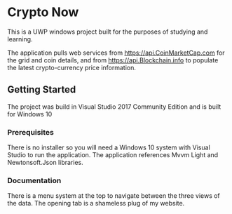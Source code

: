 ﻿# Crypto Now

This is a UWP windows project built for the purposes of studying and learning. 

The application pulls web services from https://api.CoinMarketCap.com for the grid and coin details, and from https://api.Blockchain.info to populate the latest crypto-currency price information.

## Getting Started

The project was build in Visual Studio 2017 Community Edition and is built for Windows 10

### Prerequisites
There is no installer so you will need a Windows 10 system with Visual Studio to run the application. The application references Mvvm Light and Newtonsoft.Json libraries.

### Documentation
There is a menu system at the top to navigate between the three views of the data. The opening tab is a shameless plug of my website.